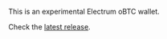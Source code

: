This is an experimental Electrum oBTC wallet.

Check the [latest release](https://github.com/PoWx-Org/electrum-experimental/releases).
